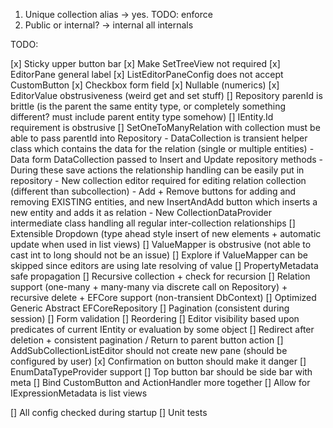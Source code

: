 1. Unique collection alias -> yes. TODO: enforce
2. Public or internal? -> internal all internals 



TODO:

[x] Sticky upper button bar
[x] Make SetTreeView not required
[x] EditorPane general label
[x] ListEditorPaneConfig does not accept CustomButton
[x] Checkbox form field
[x] Nullable (numerics)
[x] EditorValue obstrusiveness (weird get and set stuff)
[] Repository parenId is brittle (is the parent the same entity type, or completely something different? must include parent entity type somehow)
[] IEntity.Id requirement is obstrusive
[] SetOneToManyRelation with collection must be able to pass parentId into Repository
    - DataCollection is transient helper class which contains the data for the relation (single or multiple entities)
    - Data form DataCollection passed to Insert and Update repository methods
        - During these save actions the relationship handling can be easily put in repository
    - New collection editor required for editing relation collection (different than subcollection)
    - Add + Remove buttons for adding and removing EXISTING entities, and new InsertAndAdd button which inserts a new entity and adds it as relation
    - New CollectionDataProvider intermediate class handling all regular inter-collection relationships
[] Extensible Dropdown (type ahead style insert of new elements + automatic update when used in list views)
[] ValueMapper is obstrusive (not able to cast int to long should not be an issue)
[] Explore if ValueMapper can be skipped since editors are using late resolving of value
[] PropertyMetadata safe propagation
[] Recursive collection + check for recursion
[] Relation support (one-many + many-many via discrete call on Repository) + recursive delete + EFCore support (non-transient DbContext)
[] Optimized Generic Abstract EFCoreRepository
[] Pagination (consistent during session)
[] Form validation
[] Reordering
[] Editor visibility based upon predicates of current IEntity or evaluation by some object
[] Redirect after deletion + consistent pagination / Return to parent button action
[] AddSubCollectionListEditor should not create new pane (should be configured by user)
[x] Confirmation on button should make it danger
[] EnumDataTypeProvider support
[] Top button bar should be side bar with meta
[] Bind CustomButton and ActionHandler more together
[] Allow for IExpressionMetadata is list views

[] All config checked during startup
[] Unit tests